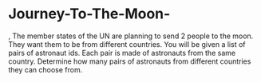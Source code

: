 # Journey-To-The-Moon-

, The member states of the UN are planning to send 2 people to the moon. They want them to be from different countries. You will be given a list of pairs of astronaut ids. Each pair is made of astronauts from the same country. Determine how many pairs of astronauts from different countries they can choose from.
